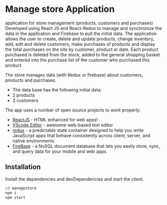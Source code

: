 # Manage store Application



application for store management (products, customers and purchases)
Developed using React JS and React-Redux to manage and synchronize the data in the application and Firebase to pull the initial data. The application allows the user to create, delete and update products, change inventory, add, edit and delete customers, make purchases of products and display the total purchases on the site by customer, product or date. Each product purchased is deleted from the stock, added to the general shopping basket and entered into the purchase list of the customer who purchased this product.

The store manages data (with Redux or firebase) about customers, products and purchases.

- The data base has the following initial data:
- 2 products
- 2 customers









The app uses a number of open source projects to work properly:

- [ReactJS] - HTML enhanced for web apps!
- [VScode Editor] - awesome web-based text editor
- [redux] - a predictable state container designed to help you write JavaScript apps that behave consistently across client, server, and native environments
- [FireBase] - a NoSQL document database that lets you easily store, sync, and query data for your mobile and web apps 




## Installation


Install the dependencies and devDependencies and start the client.

```sh
cd managestore
npm i
npm start
```



   [redux]: <https://redux.js.org/>
   [VScode Editor]: <https://code.visualstudio.com/>
   [FireBase]: <https://firebase.google.com/>

   [ReactJS]: <https://react.dev/>

   
